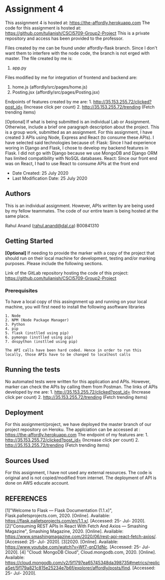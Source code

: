 #  Assignment 4
This assignment 4 is hosted at: https://the-affordly.herokuapp.com
The code for this assignment is hosted at: https://github.com/tulianish/CSCI5709-Group2-Project
This is a private repository and access has been provided to the professor.

Files created by me can be found under affordly-flask branch. Since I don't want them to interfere with the node code, the branch is not erged with master. The file created by me is:
  1. app.py

Files modified by me for integration of frontend and backend are:
  1. home.js    (affordly/src/pages/home.js)
  2. Posting.jsx    (affordly/src/pages/Posting.jsx)

Endpoints of features created by me are:
    1. http://35.153.255.72/clicked?post_id=<some-ID>           (Increase click per count)
    2. http://35.153.255.72/trending           (Fetch trending items) 


[Optional] If what is being submitted is an individual Lab or Assignment. Otherwise, include a brief one paragraph description about the project.
This is a group work, submitted as an assignment. For this assignment, I have created 3 APIs using Node, Express and React (to consume these APIs). I have selected said technologies because of:
  Flask: Since I had experience woring in Django and Flask, I chose to develop my backend features in Flask. I did not go with Django because we use MongoDB and Django ORM has limited compatibility with NoSQL databases.
  React: Since our front end was on React, I had to use React to consume APIs at the front end
    

* Date Created: 25 July 2020
* Last Modification Date: 25 July 2020

## Authors
This is an individual assignment. However, APIs written by are being used by my fellow teammates. The code of our entire team is being hosted at the same place.

Rahul Anand  (rahul.anand@dal.ca)  B00841310


## Getting Started

**[Optional]** If needing to provide the marker with a copy of the project that should run on their local machine for development, testing and/or marking purposes. Please include the following sections.

Link of the GitLab repository hosting the code of this project: https://github.com/tulianish/CSCI5709-Group2-Project


### Prerequisites

To have a local copy of this assingnment up and running on your local machine, you will first need to install the following asoftware libraries
```
1. Node
2. NPM (Node Package Manager)
3. Python
4. pip
5. flask (instlled using pip)
6. pymongo (instlled using pip)
7. dnspython (instlled using pip)

The API calls have been hard coded. Hence in order to run this locally, those APIs have to be changed to localhost calls
```



## Running the tests

No automated tests were written for this application and APIs.
However, marker can check the APIs by calling them from Postman. The links of APIs developed by me are:
    1. http://35.153.255.72/clicked?post_id=<some-ID>           (Increase click per count)
    2. http://35.153.255.72/trending           (Fetch trending items) 


## Deployment
For this assignment/project, we have deployed the master branch of our project repository on Heroku.
The applciation can be accessed at : https://the-affordly.herokuapp.com
The endpoint of my features are:
    1. http://35.153.255.72/clicked?post_id=<some-ID>           (Increase click per count)
    2. http://35.153.255.72/trending           (Fetch trending items) 


## Sources Used
For this assignment, I have not used any external resources. The code is original and is not copied/modified from internet. The deployment of API is done on AWS educate account.


## REFERENCES 

[1]"Welcome to Flask — Flask Documentation (1.1.x)", Flask.palletsprojects.com, 2020. [Online]. Available: https://flask.palletsprojects.com/en/1.1.x/. [Accessed: 25- Jul- 2020].
[2]"Consuming REST APIs In React With Fetch And Axios — Smashing Magazine", Smashing Magazine, 2020. [Online]. Available: https://www.smashingmagazine.com/2020/06/rest-api-react-fetch-axios/. [Accessed: 25- Jul- 2020].
[3]2020. [Online]. Available: https://www.youtube.com/watch?v=Wf7-qnD1dNc. [Accessed: 25- Jul- 2020].
[4] "Cloud: MongoDB Cloud", Cloud.mongodb.com, 2020. [Online]. Available: https://cloud.mongodb.com/v2/5f1797ea65745348da398735#metrics/replicaSet/5f179a821c815e25234e7b6f/explorer/affordly/posts/find. [Accessed: 25- Jul- 2020].
